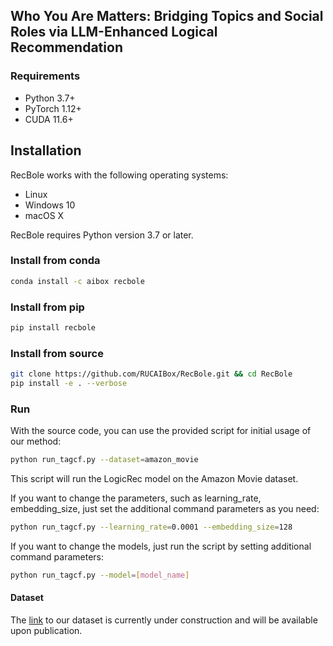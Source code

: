 ## Who You Are Matters: Bridging Topics and Social Roles via LLM-Enhanced Logical Recommendation


### Requirements

* Python 3.7+
* PyTorch 1.12+
* CUDA 11.6+


## Installation
RecBole works with the following operating systems:

* Linux
* Windows 10
* macOS X

RecBole requires Python version 3.7 or later.

### Install from conda

```bash
conda install -c aibox recbole
```

### Install from pip

```bash
pip install recbole
```

### Install from source
```bash
git clone https://github.com/RUCAIBox/RecBole.git && cd RecBole
pip install -e . --verbose
```

### Run
With the source code, you can use the provided script for initial usage of our method:

```bash
python run_tagcf.py --dataset=amazon_movie
```

This script will run the LogicRec model on the Amazon Movie dataset.

If you want to change the parameters, such as learning_rate, embedding_size, just set the additional command parameters as you need:

```bash
python run_tagcf.py --learning_rate=0.0001 --embedding_size=128
```

If you want to change the models, just run the script by setting additional command parameters:
```bash
python run_tagcf.py --model=[model_name]
```

#### Dataset
The [link](https://drive.google.com/drive/folders/14rS0lg7YaQksd1dLCU24PSl2_8_H7bgZ?usp=sharing) to our dataset is currently under construction and will be available upon publication. 